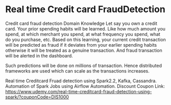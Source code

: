 # Real time Credit card FraudDetection

Credit card fraud detection Domain Knowledge
Let say you own a credit card. Your prior spending habits will be learned. Like how much amount you spend, at which merchant you spend, at what frequency you spend, what do you purchase, etc. 
Based on this learning, your current credit transaction will be predicted as fraud if it deviates from your earlier spending habits otherwise it will be treated as a genuine transaction. And fraud transaction will be alerted in the dashboard. 

Such predictions will be done on millions of transaction. Hence distributed frameworks are used which can scale as the transactions increases.


Real time Creditcard Fruad detection using Spark2.2, Kafka, Cassandra. Automation of Spark Jobs using Airflow Automation.
Discount Coupon Link: https://www.udemy.com/real-time-creditcard-fraud-detection-using-spark/?couponCode=DIS1000
